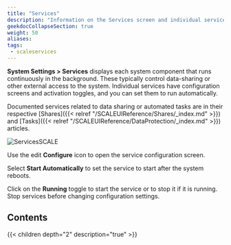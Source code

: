 ```yaml
---
title: "Services"
description: "Information on the Services screen and individual service articles in the Services area."
geekdocCollapseSection: true
weight: 50
aliases: 
tags:
 - scaleservices
---
```



**System Settings > Services** displays each system component that runs continuously in the background. These typically control data-sharing or other external access to the system. Individual services have configuration screens and activation toggles, and you can set them to run automatically.

Documented services related to data sharing or automated tasks are in their respective [Shares]({{< relref "/SCALEUIReference/Shares/_index.md" >}}) and [Tasks]({{< relref "/SCALEUIReference/DataProtection/_index.md" >}}) articles.

![ServicesSCALE](/images/SCALE/ServicesSCALE.png "SCALE Service Screen")

Use the <span class="material-icons">edit</span> **Configure** icon to open the service configuration screen.

Select **Start Automatically** to set the service to start after the system reboots.

Click on the **Running** toggle to start the service or to stop it if it is running. Stop services before changing configuration settings.

## Contents

{{< children depth="2" description="true" >}}
